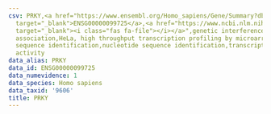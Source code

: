 ```yaml
---
csv: PRKY,<a href="https://www.ensembl.org/Homo_sapiens/Gene/Summary?db=core;g=ENSG00000099725"
  target="_blank">ENSG00000099725</a>,<a href="https://www.ncbi.nlm.nih.gov/pubmed/17216044"
  target="_blank"><i class="fas fa-file"></i></a>",genetic interference,functional
  association,HeLa, high throughput transcription profiling by microarray,nucleotide
  sequence identification,nucleotide sequence identification,transcriptional regulation,down-regulates
  activity
data_alias: PRKY
data_id: ENSG00000099725
data_numevidence: 1
data_species: Homo sapiens
data_taxid: '9606'
title: PRKY
---
```

